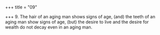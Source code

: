 +++
title = "09"

+++
9. The hair of an aging man shows signs of age, (and) the teeth of an aging man show signs of age, (but) the desire to live and the desire for wealth do not decay even in an aging man.
